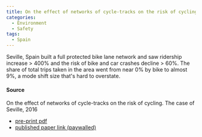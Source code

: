 ```yaml
---
title: On the effect of networks of cycle-tracks on the risk of cycling. The case of Seville
categories:
  - Environment
  - Safety
tags:
  - Spain
---
```


Seville, Spain built a full protected bike lane network and saw ridership increase > 400% and the risk of bike and car
crashes decline > 60%. The share of total trips taken in the area went from near 0% by bike to almost 9%, a mode shift
size that's hard to overstate.

#### Source

On the effect of networks of cycle-tracks on the risk of cycling. The case of Seville, 2016

* [pre-print pdf](/images/research/2016-seville-ridership.pdf)
* [published paper link (paywalled)](https://www.sciencedirect.com/science/article/abs/pii/S0001457517301021?via%3Dihub)
